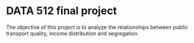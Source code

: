 # DATA 512 final project
The objective of this project is to analyze the relationships between public transport quality, income distribution and segregation.